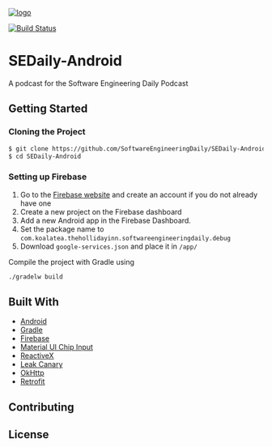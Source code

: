 
[![logo](https://i.imgur.com/3OtP3p8.png)](https://softwareengineeringdaily.com/)

[![Build Status](https://travis-ci.org/SoftwareEngineeringDaily/software-engineering-daily-api.svg?branch=develop)](https://travis-ci.org/SoftwareEngineeringDaily/software-engineering-daily-api)

# SEDaily-Android

A podcast for the Software Engineering Daily Podcast

## Getting Started

### Cloning the Project 
```sh
$ git clone https://github.com/SoftwareEngineeringDaily/SEDaily-Android.git
$ cd SEDaily-Android
```

### Setting up Firebase 
1. Go to the [Firebase website](https://firebase.google.com/) and create an account if you do not already have one
2. Create a new project on the Firebase dashboard
3. Add a new Android app in the Firebase Dashboard.
4. Set the package name to `com.koalatea.thehollidayinn.softwareengineeringdaily.debug`
5. Download `google-services.json` and place it in `/app/`


Compile the project with Gradle using
```sh
./gradelw build
```


## Built With

* [Android](https://www.android.com/)
* [Gradle](https://gradle.org/)
* [Firebase](https://firebase.google.com/)
* [Material UI Chip Input](https://github.com/TeamWertarbyte/material-ui-chip-input)
* [ReactiveX](http://reactivex.io/)
* [Leak Canary](https://github.com/square/leakcanary)
* [OkHttp](https://github.com/square/okhttp)
* [Retrofit](https://github.com/square/retrofit)

## Contributing

## License
